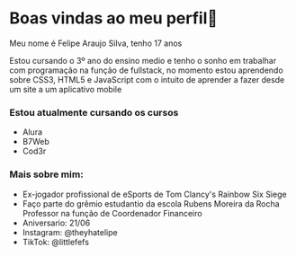 
<h1>Boas vindas ao meu perfil👋</h1>


 Meu nome é Felipe Araujo Silva, tenho 17 anos

  Estou cursando o 3º ano do ensino medio e tenho o sonho em trabalhar com programação na função de fullstack,
  no momento estou aprendendo sobre CSS3, HTML5 e JavaScript com o intuito de aprender a fazer desde um site a um aplicativo mobile 


<h3>
  Estou atualmente cursando os cursos
</h3>


* Alura
* B7Web
* Cod3r

<h3>Mais sobre mim:</h3>

* Ex-jogador profissional de eSports de Tom Clancy's Rainbow Six Siege
* Faço parte do grêmio estudantio da escola Rubens Moreira da Rocha Professor na função de Coordenador Financeiro
* Aniversario: 21/06
* Instagram: @theyhatelipe
* TikTok: @littlefefs

